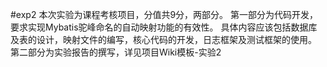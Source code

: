 #exp2
本次实验为课程考核项目，分值共9分，两部分。
第一部分为代码开发，要求实现Mybatis驼峰命名的自动映射功能的有效性。
具体内容应该包括数据库及表的设计，映射文件的编写，核心代码的开发，日志框架及测试框架的使用。
第二部分为实验报告的撰写，详见项目Wiki模板-实验2